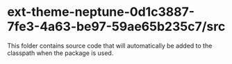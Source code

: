 # ext-theme-neptune-0d1c3887-7fe3-4a63-be97-59ae65b235c7/src

This folder contains source code that will automatically be added to the classpath when
the package is used.
